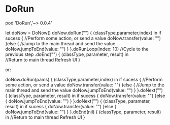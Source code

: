 # DoRun


 pod 'DoRun',’~> 0.0.4'
 
 
 
 let doNow = DoNow()
  doNow.doRun("") { (classType,parameter,index) in 
    if sucess {
    //Perform some action, or send a value
      doNow.transfer(value: "")
    }else {
    //Jump to the main thread and send the value
      doNow.jumpToEnd(value: "")
    }
  }.doRunLoop(index: 10)          //Cycle to the previous step
  .doEnd("") { (classType, parameter, result) in  
   //Return to main thread Refresh UI
  }

or:

  doNow.doRun(pams) { (classType,parameter,index) in
    if sucess {
    //Perform some action, or send a value
      doNow.transfer(value: "")
    }else {
    //Jump to the main thread and send the value
      doNow.jumpToEnd(value: "")
    }
  }.doNext("") { (classType, parameter, result) in
   if sucess {
      doNow.transfer(value: "")
    }else {
      doNow.jumpToEnd(value: "")
    }
  }.doNext("") { (classType, parameter, result) in
    if sucess {
      doNow.transfer(value: "")
    }else {
      doNow.jumpToEnd(value: "")
    }
  }.doEnd(nil) { (classType, parameter, result) in
    //Return to main thread Refresh UI
  }
